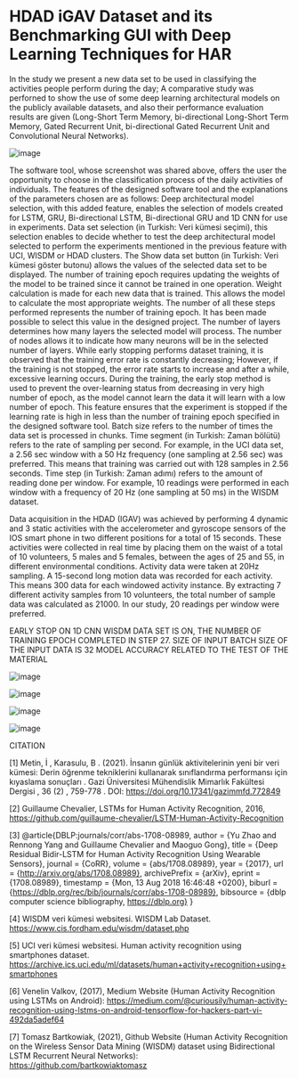 # HDAD iGAV Dataset and its Benchmarking GUI with Deep Learning Techniques for HAR

In the study we present a new data set to be used in classifying the activities people perform during the day; A comparative study was perforned to show the use of some deep learning architectural models on the publicly available datasets, and also their performance evaluation results are given (Long-Short Term Memory, bi-directional Long-Short Term Memory, Gated Recurrent Unit, bi-directional Gated Recurrent Unit and Convolutional Neural Networks).

![image](https://user-images.githubusercontent.com/11638083/113778194-c8ecfc80-9734-11eb-8b63-55b99a388e71.png)

The software tool, whose screenshot was shared above, offers the user the opportunity to choose in the classification process of the daily activities of individuals. The features of the designed software tool and the explanations of the parameters chosen are as follows:
Deep architectural model selection, with this added feature, enables the selection of models created for LSTM, GRU, Bi-directional LSTM, Bi-directional GRU and 1D CNN for use in experiments.
Data set selection (in Turkish: Veri kümesi seçimi), this selection enables to decide whether to test the deep architectural model selected to perform the experiments mentioned in the previous feature with UCI, WISDM or HDAD clusters.
The Show data set button (in Turkish: Veri kümesi göster butonu) allows the values of the selected data set to be displayed.
The number of training epoch requires updating the weights of the model to be trained since it cannot be trained in one operation. Weight calculation is made for each new data that is trained. This allows the model to calculate the most appropriate weights. The number of all these steps performed represents the number of training epoch. It has been made possible to select this value in the designed project.
The number of layers determines how many layers the selected model will process.
The number of nodes allows it to indicate how many neurons will be in the selected number of layers.
While early stopping performs dataset training, it is observed that the training error rate is constantly decreasing; However, if the training is not stopped, the error rate starts to increase and after a while, excessive learning occurs. During the training, the early stop method is used to prevent the over-learning status from decreasing in very high number of epoch, as the model cannot learn the data it will learn with a low number of epoch. This feature ensures that the experiment is stopped if the learning rate is high in less than the number of training epoch specified in the designed software tool.
Batch size refers to the number of times the data set is processed in chunks.
Time segment (in Turkish: Zaman bölütü) refers to the rate of sampling per second. For example, in the UCI data set, a 2.56 sec window with a 50 Hz frequency (one sampling at 2.56 sec) was preferred. This means that training was carried out with 128 samples in 2.56 seconds.
Time step (in Turkish: Zaman adımı) refers to the amount of reading done per window. For example, 10 readings were performed in each window with a frequency of 20 Hz (one sampling at 50 ms) in the WISDM dataset.


Data acquisition in the HDAD (IGAV) was achieved by performing 4 dynamic and 3 static activities with the accelerometer and gyroscope sensors of the IOS smart phone in two different positions for a total of 15 seconds. These activities were collected in real time by placing them on the waist of a total of 10 volunteers, 5 males and 5 females, between the ages of 25 and 55, in different environmental conditions. Activity data were taken at 20Hz sampling. A 15-second long motion data was recorded for each activity. This means 300 data for each windowed activity instance. By extracting 7 different activity samples from 10 volunteers, the total number of sample data was calculated as 21000. In our study, 20 readings per window were preferred.

EARLY STOP ON 1D CNN WISDM DATA SET IS ON, THE NUMBER OF TRAINING EPOCH COMPLETED IN STEP 27. SIZE OF INPUT BATCH SIZE OF THE INPUT DATA IS 32 MODEL ACCURACY RELATED TO THE TEST OF THE MATERIAL 

![image](https://user-images.githubusercontent.com/11638083/113778256-dd30f980-9734-11eb-87f1-bb8db89e1540.png)

![image](https://user-images.githubusercontent.com/11638083/113778267-e15d1700-9734-11eb-915c-51d9d1b934a2.png)

![image](https://user-images.githubusercontent.com/11638083/113778276-e4f09e00-9734-11eb-8d35-0c62403b1326.png)

![image](https://user-images.githubusercontent.com/11638083/113778283-e7eb8e80-9734-11eb-8c74-d57cc1a74225.png)

CITATION

[1] Metin, İ , Karasulu, B . (2021). İnsanın günlük aktivitelerinin yeni bir veri kümesi: Derin öğrenme tekniklerini kullanarak sınıflandırma performansı için kıyaslama sonuçları . Gazi Üniversitesi Mühendislik Mimarlık Fakültesi Dergisi , 36 (2) , 759-778 . DOI: https://doi.org/10.17341/gazimmfd.772849

[2] Guillaume Chevalier, LSTMs for Human Activity Recognition, 2016, https://github.com/guillaume-chevalier/LSTM-Human-Activity-Recognition

[3] @article{DBLP:journals/corr/abs-1708-08989,
  author    = {Yu Zhao and
               Rennong Yang and
               Guillaume Chevalier and
               Maoguo Gong},
  title     = {Deep Residual Bidir-LSTM for Human Activity Recognition Using Wearable
               Sensors},
  journal   = {CoRR},
  volume    = {abs/1708.08989},
  year      = {2017},
  url       = {http://arxiv.org/abs/1708.08989},
  archivePrefix = {arXiv},
  eprint    = {1708.08989},
  timestamp = {Mon, 13 Aug 2018 16:46:48 +0200},
  biburl    = {https://dblp.org/rec/bib/journals/corr/abs-1708-08989},
  bibsource = {dblp computer science bibliography, https://dblp.org}
}

[4] WISDM veri kümesi websitesi. WISDM Lab Dataset.
https://www.cis.fordham.edu/wisdm/dataset.php

[5] UCI veri kümesi websitesi. Human activity recognition using smartphones dataset. 
https://archive.ics.uci.edu/ml/datasets/human+activity+recognition+using+smartphones

[6] Venelin Valkov, (2017), Medium Website (Human Activity Recognition using LSTMs on Android): 
https://medium.com/@curiousily/human-activity-recognition-using-lstms-on-android-tensorflow-for-hackers-part-vi-492da5adef64

[7] Tomasz Bartkowiak, (2021), Github Website (Human Activity Recognition on the Wireless Sensor Data Mining (WISDM) dataset using Bidirectional LSTM Recurrent Neural Networks):  
https://github.com/bartkowiaktomasz
